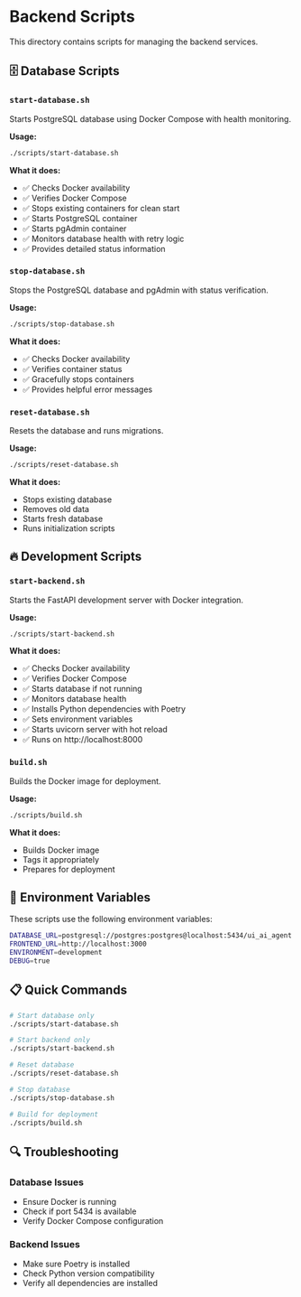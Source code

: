 # Backend Scripts

This directory contains scripts for managing the backend services.

## 🗄️ Database Scripts

### `start-database.sh`
Starts PostgreSQL database using Docker Compose with health monitoring.

**Usage:**
```bash
./scripts/start-database.sh
```

**What it does:**
- ✅ Checks Docker availability
- ✅ Verifies Docker Compose
- ✅ Stops existing containers for clean start
- ✅ Starts PostgreSQL container
- ✅ Starts pgAdmin container
- ✅ Monitors database health with retry logic
- ✅ Provides detailed status information

### `stop-database.sh`
Stops the PostgreSQL database and pgAdmin with status verification.

**Usage:**
```bash
./scripts/stop-database.sh
```

**What it does:**
- ✅ Checks Docker availability
- ✅ Verifies container status
- ✅ Gracefully stops containers
- ✅ Provides helpful error messages

### `reset-database.sh`
Resets the database and runs migrations.

**Usage:**
```bash
./scripts/reset-database.sh
```

**What it does:**
- Stops existing database
- Removes old data
- Starts fresh database
- Runs initialization scripts

## 🔥 Development Scripts

### `start-backend.sh`
Starts the FastAPI development server with Docker integration.

**Usage:**
```bash
./scripts/start-backend.sh
```

**What it does:**
- ✅ Checks Docker availability
- ✅ Verifies Docker Compose
- ✅ Starts database if not running
- ✅ Monitors database health
- ✅ Installs Python dependencies with Poetry
- ✅ Sets environment variables
- ✅ Starts uvicorn server with hot reload
- ✅ Runs on http://localhost:8000

### `build.sh`
Builds the Docker image for deployment.

**Usage:**
```bash
./scripts/build.sh
```

**What it does:**
- Builds Docker image
- Tags it appropriately
- Prepares for deployment

## 🔧 Environment Variables

These scripts use the following environment variables:

```bash
DATABASE_URL=postgresql://postgres:postgres@localhost:5434/ui_ai_agent
FRONTEND_URL=http://localhost:3000
ENVIRONMENT=development
DEBUG=true
```

## 📋 Quick Commands

```bash
# Start database only
./scripts/start-database.sh

# Start backend only
./scripts/start-backend.sh

# Reset database
./scripts/reset-database.sh

# Stop database
./scripts/stop-database.sh

# Build for deployment
./scripts/build.sh
```

## 🔍 Troubleshooting

### Database Issues
- Ensure Docker is running
- Check if port 5434 is available
- Verify Docker Compose configuration

### Backend Issues
- Make sure Poetry is installed
- Check Python version compatibility
- Verify all dependencies are installed 